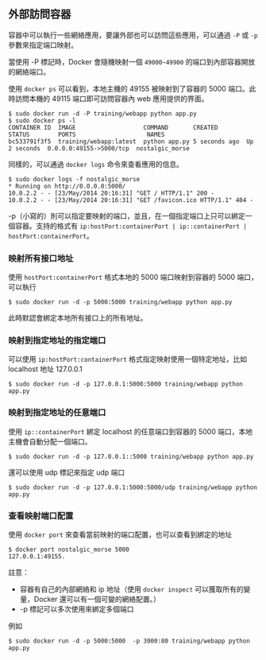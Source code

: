 ## 外部訪問容器
容器中可以執行一些網絡應用，要讓外部也可以訪問這些應用，可以通過 `-P` 或 `-p` 參數來指定端口映射。

當使用 -P 標記時，Docker 會隨機映射一個 `49000~49900` 的端口到內部容器開放的網絡端口。

使用 `docker ps` 可以看到，本地主機的 49155 被映射到了容器的 5000 端口。此時訪問本機的 49115 端口即可訪問容器內 web 應用提供的界面。
```
$ sudo docker run -d -P training/webapp python app.py
$ sudo docker ps -l
CONTAINER ID  IMAGE                   COMMAND       CREATED        STATUS        PORTS                    NAMES
bc533791f3f5  training/webapp:latest  python app.py 5 seconds ago  Up 2 seconds  0.0.0.0:49155->5000/tcp  nostalgic_morse
```
同樣的，可以通過 `docker logs` 命令來查看應用的信息。
```
$ sudo docker logs -f nostalgic_morse
* Running on http://0.0.0.0:5000/
10.0.2.2 - - [23/May/2014 20:16:31] "GET / HTTP/1.1" 200 -
10.0.2.2 - - [23/May/2014 20:16:31] "GET /favicon.ico HTTP/1.1" 404 -
```

-p（小寫的）則可以指定要映射的端口，並且，在一個指定端口上只可以綁定一個容器。支持的格式有 `ip:hostPort:containerPort | ip::containerPort | hostPort:containerPort`。

### 映射所有接口地址
使用 `hostPort:containerPort` 格式本地的 5000 端口映射到容器的 5000 端口，可以執行
```
$ sudo docker run -d -p 5000:5000 training/webapp python app.py
```
此時默認會綁定本地所有接口上的所有地址。

### 映射到指定地址的指定端口
可以使用 `ip:hostPort:containerPort` 格式指定映射使用一個特定地址，比如 localhost 地址 127.0.0.1
```
$ sudo docker run -d -p 127.0.0.1:5000:5000 training/webapp python app.py
```
### 映射到指定地址的任意端口
使用 `ip::containerPort` 綁定 localhost 的任意端口到容器的 5000 端口，本地主機會自動分配一個端口。
```
$ sudo docker run -d -p 127.0.0.1::5000 training/webapp python app.py
```
還可以使用 udp 標記來指定 udp 端口
```
$ sudo docker run -d -p 127.0.0.1:5000:5000/udp training/webapp python app.py
```
### 查看映射端口配置
使用 `docker port` 來查看當前映射的端口配置，也可以查看到綁定的地址
```
$ docker port nostalgic_morse 5000
127.0.0.1:49155.
```
註意：
* 容器有自己的內部網絡和 ip 地址（使用 `docker inspect` 可以獲取所有的變量，Docker 還可以有一個可變的網絡配置。）
* -p 標記可以多次使用來綁定多個端口

例如
```
$ sudo docker run -d -p 5000:5000  -p 3000:80 training/webapp python app.py
```
